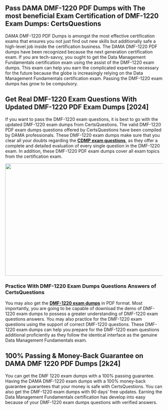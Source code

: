 <h2>Pass DAMA DMF-1220 PDF Dumps with The most beneficial Exam Certification of DMF-1220 Exam Dumps: CertsQuestions</h2>
<p>DAMA DMF-1220 PDF Dumps is amongst the most effective certification exams that ensures you not just find out new skills but additionally safe a high-level job inside the certification business. The DAMA DMF-1220 PDF dumps have been recognized because the next generation certification exam. If you are tech-savvy, you ought to get the Data Management Fundamentals certification exam using the assist of the DMF-1220 exam dumps. This exam can help you earn the complicated expertise necessary for the future because the globe is increasingly relying on the Data Management Fundamentals certification exam. Passing the DMF-1220 exam dumps has grow to be compulsory.</p>
<h2>Get Real DMF-1220 Exam Questions With Updated DMF-1220 PDF Exam Dumps [2024]</h2>
<p>If you want to pass the DMF-1220 exam questions, it is best to go with the updated DMF-1220 exam dumps from CertsQuestions. The valid DMF-1220 PDF exam dumps questions offered by CertsQuestions have been compiled by DAMA professionals. These DMF-1220 exam dumps make sure that you clear all your doubts regarding the <strong><a href="https://www.certsquestions.com/cdmp-certification.html">CDMP exam questions</a></strong>, as they offer a complete and detailed evaluation of every single question in the DMF-1220 exam. In addition, these DMF-1220 PDF exam dumps cover all exam topics from the certification exam.</p>
<p><img style="display: block; margin-left: auto; margin-right: auto;" src="https://i.imgur.com/53zZ4Bb.png" alt="" width="720" height="360" /></p>
<h3>Practice With DMF-1220 Exam Dumps Questions Answers of CertsQuestions</h3>
<p>You may also get the <a href="https://www.certsquestions.com/DMF-1220-pdf-dumps.html"><strong>DMF-1220 exam dumps</strong></a> in PDF format. Most importantly, you are going to be capable of download the demo of DMF-1220 exam dumps to possess a greater understanding of DMF-1220 exam questions answers. You may also practice for the DMF-1220 exam questions using the support of correct DMF-1220 questions. These DMF-1220 exam dumps can help you prepare for the DMF-1220 exam questions additional proficiently as they follow the identical interface as the genuine Data Management Fundamentals exam.</p>
<h2>100% Passing &amp; Money-Back Guarantee on DAMA DMF 1220 PDF Dumps [2k24]</h2>
<p>You can get the DMF 1220 exam dumps with a 100% passing guarantee. Having the DAMA DMF-1220 exam dumps with a 100% money-back guarantee guarantees that your money is safe with CertsQuestions. You can also get the DMF-1220 exam dumps with 90 days&rsquo; free updates. Earning the Data Management Fundamentals certification has develop into easy because of your DMF-1220 exam dumps questions with verified answers.</p>
